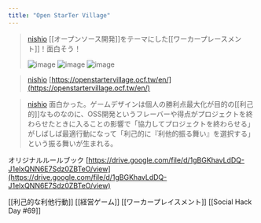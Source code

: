 ```yaml
---
title: "Open StarTer Village"
---
```


> [nishio](https://x.com/nishio/status/1903290018757836997) [[オープンソース開発]]をテーマにした[[ワーカープレースメント]]！面白そう！
>
>  ![image](https://pbs.twimg.com/media/GmnYLmfa4AABkoD?format=jpg&name=medium#.png)
>  ![image](https://pbs.twimg.com/media/GmnYLmbagAAAf0U?format=jpg&name=small#.png) ![image](https://pbs.twimg.com/media/GmnYLmgaEAMF1kt?format=jpg&name=900x900#.png)

> [nishio](https://x.com/nishio/status/1903290269379989919) [https://openstartervillage.ocf.tw/en/](https://openstartervillage.ocf.tw/en/)

> [nishio](https://x.com/nishio/status/1903599946848452820) 面白かった。ゲームデザインは個人の勝利点最大化が目的の[[利己的]]なものなのに、OSS開発というフレーバーや得点がプロジェクトを終わらせたときに入ることの影響で「協力してプロジェクトを終わらせる」がしばしば最適行動になって「利己的に『利他的振る舞い』を選択する」という振る舞いが生まれる。

オリジナルルールブック
[https://drive.google.com/file/d/1gBGKhavLdDQ-J1elxQNN6E7Sdz0ZBTeO/view](https://drive.google.com/file/d/1gBGKhavLdDQ-J1elxQNN6E7Sdz0ZBTeO/view)



[[利己的な利他行動]]
[[経営ゲーム]]
[[ワーカープレイスメント]]
[[Social Hack Day #69]]

